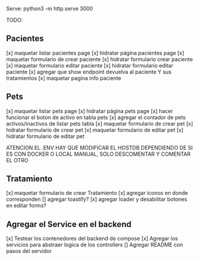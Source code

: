 Serve: python3 -m http.serve 3000

TODO:

## Pacientes
[x] maquetar listar pacientes page 
[x] hidratar página pacientes page
[x] maquetar formulario de crear paciente
[x] hidratar formulario crear paciente
[x] maquetar formulario editar paciente
[x] hidratar formulario editar paciente
[x] agregar que show endpoint devuelva al paciente Y sus tratamientos
[x] maquetar pagína info paciente

## Pets
[x] maquetar listar pets page
[x] hidratar página pets page
[x] hacer funcionar el boton de activo en tabla pets
[x] agregar el contador de pets activos/inactivos de listar pets tabla
[x] maquetar formulario de crear pet
[x] hidratar formulario de crear pet
[x] maquetar formulario de editar pet
[x] hidratar formulario de editar pet

ATENCION EL .ENV HAY QUE MODIFICAR EL HOSTDB DEPENDIENDO DE SI ES
CON DOCKER O LOCAL MANUAL, SOLO DESCOMENTAR Y COMENTAR EL OTRO

## Tratamiento
[x] maquetar formulario de crear Tratamiento
[x] agregar iconos en donde corresponden
[] agregar toastify?
[x] agregar loader y desabilitar botones en editar forms?
## Agregar el Service en el backend
[x] Testear los contenedores del backend de compose
[x] Agregar los servicios para abstraer logica de los controllers
[] Agregar README con pasos del servidor
